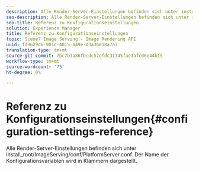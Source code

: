 ```yaml
---
description: Alle Render-Server-Einstellungen befinden sich unter install_root/ImageServing/conf/PlatformServer.conf. Der Name der Konfigurationsvariablen wird in Klammern dargestellt.
seo-description: Alle Render-Server-Einstellungen befinden sich unter install_root/ImageServing/conf/PlatformServer.conf. Der Name der Konfigurationsvariablen wird in Klammern dargestellt.
seo-title: Referenz zu Konfigurationseinstellungen
solution: Experience Manager
title: Referenz zu Konfigurationseinstellungen
topic: Scene7 Image Serving - Image Rendering API
uuid: fd9629d6-901d-4015-a49e-d3a36e18a7a3
translation-type: tm+mt
source-git-commit: 7bc7b3a86fbcdc57cfdc31745fae3afc06e44b15
workflow-type: tm+mt
source-wordcount: '75'
ht-degree: 0%

---
```



# Referenz zu Konfigurationseinstellungen{#configuration-settings-reference}

Alle Render-Server-Einstellungen befinden sich unter install_root/ImageServing/conf/PlatformServer.conf. Der Name der Konfigurationsvariablen wird in Klammern dargestellt.

